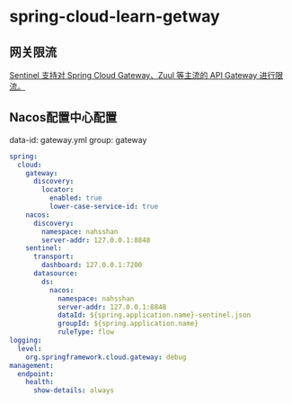 # spring-cloud-learn-getway
## 网关限流
[Sentinel 支持对 Spring Cloud Gateway、Zuul 等主流的 API Gateway 进行限流。](https://github.com/alibaba/Sentinel/wiki/%E7%BD%91%E5%85%B3%E9%99%90%E6%B5%81#spring-cloud-gateway "Sentinel")
## Nacos配置中心配置
data-id: gateway.yml
group: gateway
```yaml
spring:
  cloud:
    gateway:
      discovery:
        locator:
          enabled: true
          lower-case-service-id: true
    nacos:
      discovery:
        namespace: nahsshan
        server-addr: 127.0.0.1:8848
    sentinel:
      transport:
        dashboard: 127.0.0.1:7200
      datasource:
        ds:
          nacos:
            namespace: nahsshan
            server-addr: 127.0.0.1:8848
            dataId: ${spring.application.name}-sentinel.json
            groupId: ${spring.application.name}
            ruleType: flow
logging:
  level:
    org.springframework.cloud.gateway: debug
management:
  endpoint:
    health:
      show-details: always
```